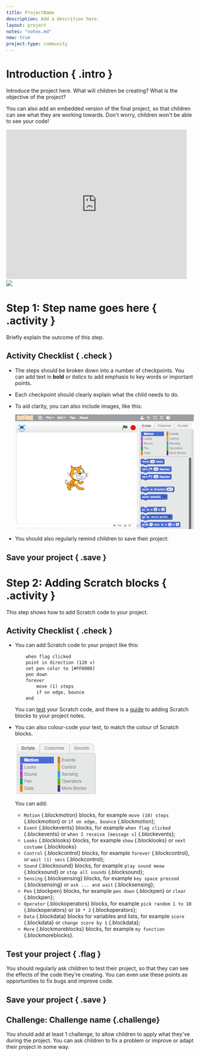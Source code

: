 ```yaml
---
title: ProjectName
description: Add a descrition here.
layout: project
notes: "notes.md"
new: true
project-type: community
---
```


# Introduction { .intro }

Introduce the project here. What will children be creating? What is the objective of the project?

You can also add an embedded version of the final project, so that children can see what they are working towards. Don't worry, children won't be able to see your code!

<div class="scratch-preview">
  <iframe allowtransparency="true" width="485" height="402" src="https://scratch.mit.edu/projects/embed/32722912/?autostart=false" frameborder="0"></iframe>
  <img src="images/dodge-final.png">
</div>

# Step 1: Step name goes here { .activity }

Briefly explain the outcome of this step.

## Activity Checklist { .check }

+ The steps should be broken down into a number of checkpoints. You can add text in __bold__ or _italics_ to add emphasis to key words or important points.

+ Each checkpoint should clearly explain what the child needs to do.

+ To aid clarity, you can also include images, like this:

	![screenshot](images/image.png)

+ You should also regularly remind children to save their project:

## Save your project { .save }

# Step 2: Adding Scratch blocks { .activity }

This step shows how to add Scratch code to your project.

## Activity Checklist { .check }

+ You can add Scratch code to your project like this:

	```blocks
		when flag clicked
		point in direction (120 v)
		set pen color to [#FF0000]
		pen down
		forever
			move (1) steps
			if on edge, bounce
		end
	```

	You can [test](http://scratchblocks.codeclub.org.uk) your Scratch code, and there is a [guide](http://wiki.scratch.mit.edu/wiki/Block_Plugin/Syntax) to adding Scratch blocks to your project notes.

+ You can also colour-code your text, to match the colour of Scratch blocks.

	![screenshot](images/blocks.png)

	You can add:

	+ `Motion` {.blockmotion} blocks, for example `move (10) steps` {.blockmotion} or `if on edge, bounce` {.blockmotion};
	+ `Event` {.blockevents} blocks, for example `when flag clicked` {.blockevents} or `when I receive [message v]` {.blockevents};
	+ `Looks` {.blocklooks} blocks, for example `show` {.blocklooks} or `next costume` {.blocklooks}
	+ `Control` {.blockcontrol} blocks, for example `forever` {.blockcontrol}, or `wait (1) secs` {.blockcontrol};
	+ `Sound` {.blocksound} blocks, for example `play sound meow` {.blocksound} or `stop all sounds` {.blocksound};
	+ `Sensing` {.blocksensing} blocks, for example `key space pressed` {.blocksensing} or `ask ... and wait` {.blocksensing};
	+ `Pen` {.blockpen} blocks, for example `pen down` {.blockpen} or `clear` {.blockpen};
	+ `Operator` {.blockoperators} blocks, for example `pick random 1 to 10` {.blockoperators} or `10 * 2` {.blockoperators};
	+ `Data` {.blockdata} blocks for variables and lists, for example `score` {.blockdata} or `change score by 1` {.blockdata};
	+ `More` {.blockmoreblocks} blocks, for example `my function` {.blockmoreblocks}.

## Test your project { .flag }
You should regularly ask children to test their project, so that they can see the effects of the code they're creating. You can even use these points as opportunities to fix bugs and improve code.

## Save your project { .save }

## Challenge: Challenge name {.challenge}
You should add at least 1 challenge, to allow children to apply what they've during the project. You can ask children to fix a problem or improve or adapt their project in some way. 
